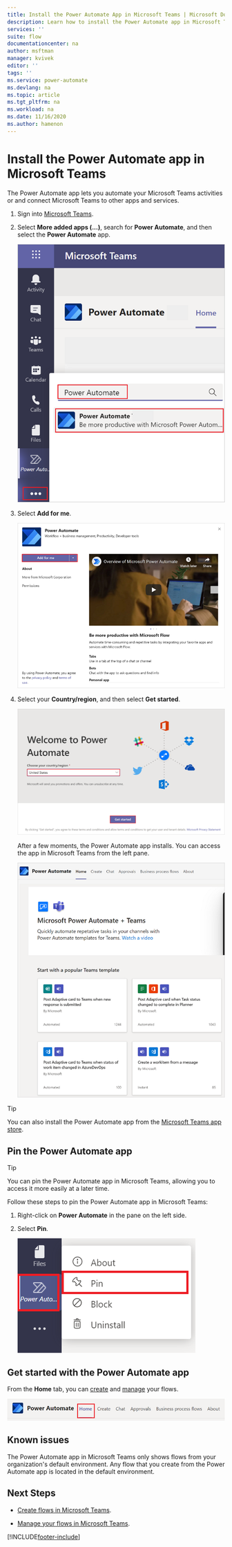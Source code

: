 ```yaml
---
title: Install the Power Automate App in Microsoft Teams | Microsoft Docs
description: Learn how to install the Power Automate app in Microsoft Teams.
services: ''
suite: flow
documentationcenter: na
author: msftman
manager: kvivek
editor: ''
tags: ''
ms.service: power-automate
ms.devlang: na
ms.topic: article
ms.tgt_pltfrm: na
ms.workload: na
ms.date: 11/16/2020
ms.author: hamenon
---
```


# Install the Power Automate app in Microsoft Teams

The Power Automate app lets you automate your Microsoft Teams activities or and connect Microsoft Teams to other apps and services. 

1. Sign into [Microsoft Teams](https://teams.microsoft.com).

1. Select **More added apps (...)**, search for **Power Automate**, and then select the **Power Automate** app.

   ![Search for the app in Teams](../media/power-automate-teams-app-create/app-search.png)

1. Select **Add for me**.

   ![Install the app](../media/power-automate-teams-app-create/app-install.png)

1. Select your **Country/region**, and then select **Get started**.

   ![A screenshot that displays the Get Started screen](../media/power-automate-teams-app-create/select-region-country.png)

   After a few moments, the Power Automate app installs. You can access the app in Microsoft Teams from the left pane.

   ![A screenshot of the default home screen](../media/power-automate-teams-app-create/default-home-screen.png)

>[!TIP]
>You can also install the Power Automate app from the [Microsoft Teams app store](https://teams.microsoft.com/l/app/c3a1996d-db0f-4857-a6ea-7aabf0266b00?source=store-copy-link). 

## Pin the Power Automate app

>[!TIP]
>You can pin the Power Automate app in Microsoft Teams, allowing you to access it more easily at a later time.

Follow these steps to pin the Power Automate app in Microsoft Teams:

1. Right-click on **Power Automate** in the pane on the left side.

1. Select **Pin**. 

   ![Pin the app](../media/power-automate-teams-app-create/app-pin.png)


## Get started with the Power Automate app

From the **Home** tab, you can [create](./teams-app-create.md) and [manage](./teams-app-home.md) your flows.

![Power Automate app tabs](../media/power-automate-teams-app-create/app-tabs.png)


## Known issues

The Power Automate app in Microsoft Teams only shows flows from your organization's default environment. Any flow that you create from the Power Automate app is located in the default environment.

## Next Steps

- [Create flows in Microsoft Teams](./teams-app-create.md).

- [Manage your flows in Microsoft Teams](./teams-app-home.md).


[!INCLUDE[footer-include](../includes/footer-banner.md)]